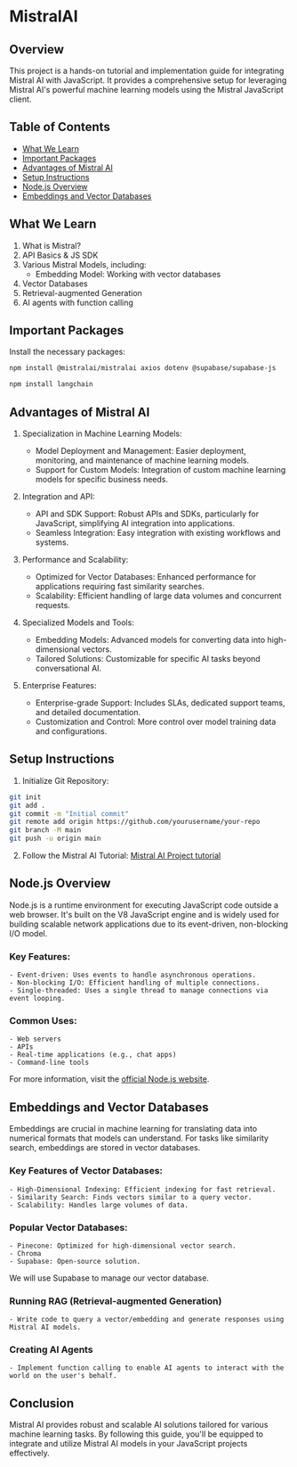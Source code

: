 # MistralAI

## Overview

This project is a hands-on tutorial and implementation guide for integrating Mistral AI with JavaScript. It provides a comprehensive setup for leveraging Mistral AI's powerful machine learning models using the Mistral JavaScript client.

## Table of Contents

- [What We Learn](#what-we-learn)
- [Important Packages](#important-packages)
- [Advantages of Mistral AI](#advantages-of-mistral-ai)
- [Setup Instructions](#setup-instructions)
- [Node.js Overview](#nodejs-overview)
- [Embeddings and Vector Databases](#embeddings-and-vector-databases)

## What We Learn

1. What is Mistral?
2. API Basics & JS SDK
3. Various Mistral Models, including:
   - Embedding Model: Working with vector databases
4. Vector Databases
5. Retrieval-augmented Generation
6. AI agents with function calling

## Important Packages

Install the necessary packages:

```bash
npm install @mistralai/mistralai axios dotenv @supabase/supabase-js
```

```bash
npm install langchain
```

## Advantages of Mistral AI

1. Specialization in Machine Learning Models:

   - Model Deployment and Management: Easier deployment, monitoring, and maintenance of machine learning models.
   - Support for Custom Models: Integration of custom machine learning models for specific business needs.

2. Integration and API:

   - API and SDK Support: Robust APIs and SDKs, particularly for JavaScript, simplifying AI integration into applications.
   - Seamless Integration: Easy integration with existing workflows and systems.

3. Performance and Scalability:

   - Optimized for Vector Databases: Enhanced performance for applications requiring fast similarity searches.
   - Scalability: Efficient handling of large data volumes and concurrent requests.

4. Specialized Models and Tools:

   - Embedding Models: Advanced models for converting data into high-dimensional vectors.
   - Tailored Solutions: Customizable for specific AI tasks beyond conversational AI.

5. Enterprise Features:

   - Enterprise-grade Support: Includes SLAs, dedicated support teams, and detailed documentation.
   - Customization and Control: More control over model training data and configurations.

## Setup Instructions

1. Initialize Git Repository:

```bash
git init
git add .
git commit -m "Initial commit"
git remote add origin https://github.com/yourusername/your-repo
git branch -M main
git push -u origin main
```

2. Follow the Mistral AI Tutorial:
   [Mistral AI Project tutorial](https://v2.scrimba.com/intro-to-mistral-ai-c035)

## Node.js Overview

Node.js is a runtime environment for executing JavaScript code outside a web browser. It's built on the V8 JavaScript engine and is widely used for building scalable network applications due to its event-driven, non-blocking I/O model.

### Key Features:

    - Event-driven: Uses events to handle asynchronous operations.
    - Non-blocking I/O: Efficient handling of multiple connections.
    - Single-threaded: Uses a single thread to manage connections via event looping.

### Common Uses:

    - Web servers
    - APIs
    - Real-time applications (e.g., chat apps)
    - Command-line tools

For more information, visit the [official Node.js website](https://nodejs.org/en).

## Embeddings and Vector Databases

Embeddings are crucial in machine learning for translating data into numerical formats that models can understand. For tasks like similarity search, embeddings are stored in vector databases.

### Key Features of Vector Databases:

    - High-Dimensional Indexing: Efficient indexing for fast retrieval.
    - Similarity Search: Finds vectors similar to a query vector.
    - Scalability: Handles large volumes of data.

### Popular Vector Databases:

    - Pinecone: Optimized for high-dimensional vector search.
    - Chroma
    - Supabase: Open-source solution.

We will use Supabase to manage our vector database.

### Running RAG (Retrieval-augmented Generation)

    - Write code to query a vector/embedding and generate responses using Mistral AI models.

### Creating AI Agents

    - Implement function calling to enable AI agents to interact with the world on the user's behalf.

## Conclusion

Mistral AI provides robust and scalable AI solutions tailored for various machine learning tasks. By following this guide, you'll be equipped to integrate and utilize Mistral AI models in your JavaScript projects effectively.
